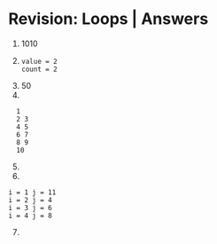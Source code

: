 # Revision: Loops | Answers

1. 1010
2. ```
   value = 2
   count = 2 
   ```
3. 50
4.
```
  1  
  2 3  
  4 5  
  6 7  
  8 9  
  10 
```
5. 

6. 
```
i = 1 j = 11
i = 2 j = 4
i = 3 j = 6
i = 4 j = 8
```
7.
```
```
